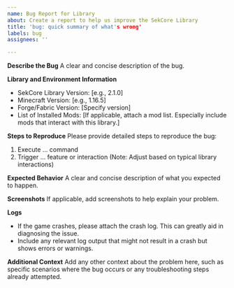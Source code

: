 ```yaml
---
name: Bug Report for Library
about: Create a report to help us improve the SekCore Library
title: 'bug: quick summary of what's wrong'
labels: bug
assignees: ''

---
```


**Describe the Bug**
A clear and concise description of the bug.

**Library and Environment Information**
- SekCore Library Version: [e.g., 2.1.0]
- Minecraft Version: [e.g., 1.16.5]
- Forge/Fabric Version: [Specify version]
- List of Installed Mods: [If applicable, attach a mod list. Especially include mods that interact with this library.]

**Steps to Reproduce**
Please provide detailed steps to reproduce the bug:
1. Execute ... command
2. Trigger ... feature or interaction
   (Note: Adjust based on typical library interactions)

**Expected Behavior**
A clear and concise description of what you expected to happen.

**Screenshots**
If applicable, add screenshots to help explain your problem.

**Logs**
- If the game crashes, please attach the crash log. This can greatly aid in diagnosing the issue.
- Include any relevant log output that might not result in a crash but shows errors or warnings.

**Additional Context**
Add any other context about the problem here, such as specific scenarios where the bug occurs or any troubleshooting steps already attempted.
